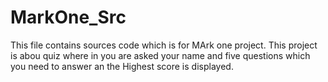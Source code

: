 # MarkOne_Src
 This file contains sources code which is for MArk one project.
 This project is abou quiz where in you are asked your name and five questions which you need to answer an the Highest score is displayed.
